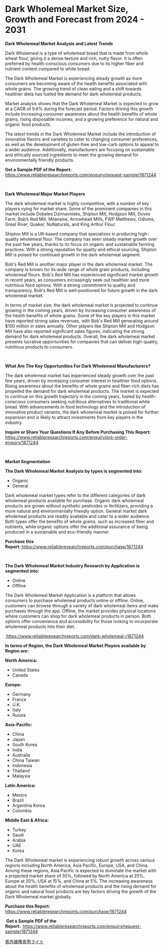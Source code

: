 <p><h1>Dark Wholemeal Market Size, Growth and Forecast from 2024 - 2031</h1></p><p><strong>Dark Wholemeal Market Analysis and Latest Trends</strong></p>
<p><p>Dark Wholemeal is a type of wholemeal bread that is made from whole wheat flour, giving it a dense texture and rich, nutty flavor. It is often preferred by health-conscious consumers due to its higher fiber and nutrient content compared to white bread.</p><p>The Dark Wholemeal Market is experiencing steady growth as more consumers are becoming aware of the health benefits associated with whole grains. The growing trend of clean eating and a shift towards healthier diets has fueled the demand for dark wholemeal products.</p><p>Market analysis shows that the Dark Wholemeal Market is expected to grow at a CAGR of 9.6% during the forecast period. Factors driving this growth include increasing consumer awareness about the health benefits of whole grains, rising disposable incomes, and a growing preference for natural and organic food products.</p><p>The latest trends in the Dark Wholemeal Market include the introduction of innovative flavors and varieties to cater to changing consumer preferences, as well as the development of gluten-free and low-carb options to appeal to a wider audience. Additionally, manufacturers are focusing on sustainable and ethically sourced ingredients to meet the growing demand for environmentally friendly products.</p></p>
<p><strong>Get a Sample PDF of the Report:&nbsp;</strong> <a href="https://www.reliableresearchreports.com/enquiry/request-sample/1871244">https://www.reliableresearchreports.com/enquiry/request-sample/1871244</a></p>
<p>&nbsp;</p>
<p><strong>Dark Wholemeal Major Market Players</strong></p>
<p><p>The dark wholemeal market is highly competitive, with a number of key players vying for market share. Some of the prominent companies in this market include Dobeles Dzirnavnieks, Shipton Mill, Hodgson Mill, Doves Farm, Bob’s Red Mill, Milanaise, Arrowhead Mills, FWP Matthews, Odlums, Great River, Quaker, NuNaturals, and King Arthur Flour.</p><p>Shipton Mill is a UK-based company that specializes in producing high-quality wholemeal flour. The company has seen steady market growth over the past few years, thanks to its focus on organic and sustainable farming practices. With a strong reputation for quality and ethical sourcing, Shipton Mill is poised for continued growth in the dark wholemeal segment.</p><p>Bob's Red Mill is another major player in the dark wholemeal market. The company is known for its wide range of whole grain products, including wholemeal flours. Bob's Red Mill has experienced significant market growth in recent years, as consumers increasingly seek out healthier and more nutritious food options. With a strong commitment to quality and transparency, Bob's Red Mill is well-positioned for future growth in the dark wholemeal market.</p><p>In terms of market size, the dark wholemeal market is projected to continue growing in the coming years, driven by increasing consumer awareness of the health benefits of whole grains. Some of the key players in this market have reported strong sales revenues, with Bob's Red Mill generating around $100 million in sales annually. Other players like Shipton Mill and Hodgson Mill have also reported significant sales figures, indicating the strong demand for dark wholemeal products. Overall, the dark wholemeal market presents lucrative opportunities for companies that can deliver high-quality, nutritious products to consumers.</p></p>
<p>&nbsp;</p>
<p><strong>What Are The Key Opportunities For Dark Wholemeal Manufacturers?</strong></p>
<p><p>The dark wholemeal market has experienced steady growth over the past few years, driven by increasing consumer interest in healthier food options. Rising awareness about the benefits of whole grains and fiber-rich diets has propelled the demand for dark wholemeal products. The market is expected to continue on this growth trajectory in the coming years, fueled by health-conscious consumers seeking nutritious alternatives to traditional white bread. With advancements in food technology and the introduction of innovative product variants, the dark wholemeal market is poised for further expansion and is likely to attract investments from key players in the industry.</p></p>
<p><strong>Inquire or Share Your Questions If Any Before Purchasing This Report:</strong> <a href="https://www.reliableresearchreports.com/enquiry/pre-order-enquiry/1871244">https://www.reliableresearchreports.com/enquiry/pre-order-enquiry/1871244</a></p>
<p>&nbsp;</p>
<p><strong>Market Segmentation</strong></p>
<p><strong>The Dark Wholemeal Market Analysis by types is segmented into:</strong></p>
<p><ul><li>Organic</li><li>General</li></ul></p>
<p><p>Dark wholemeal market types refer to the different categories of dark wholemeal products available for purchase. Organic dark wholemeal products are grown without synthetic pesticides or fertilizers, providing a more natural and environmentally friendly option. General market dark wholemeal products are readily available and cater to a wider audience. Both types offer the benefits of whole grains, such as increased fiber and nutrients, while organic options offer the additional assurance of being produced in a sustainable and eco-friendly manner.</p></p>
<p><strong>Purchase this Report:&nbsp;</strong><a href="https://www.reliableresearchreports.com/purchase/1871244">https://www.reliableresearchreports.com/purchase/1871244</a></p>
<p>&nbsp;</p>
<p><strong>The Dark Wholemeal Market Industry Research by Application is segmented into:</strong></p>
<p><ul><li>Online</li><li>Offline</li></ul></p>
<p><p>The Dark Wholemeal Market Application is a platform that allows consumers to purchase wholemeal products online or offline. Online, customers can browse through a variety of dark wholemeal items and make purchases through the app. Offline, the market provides physical locations where customers can shop for dark wholemeal products in person. Both options offer convenience and accessibility for those looking to incorporate wholemeal products into their diet.</p></p>
<p><a href="https://www.reliableresearchreports.com/dark-wholemeal-r1871244">&nbsp;https://www.reliableresearchreports.com/dark-wholemeal-r1871244</a></p>
<p><strong>In terms of Region, the Dark Wholemeal Market Players available by Region are:</strong></p>
<p>
    <p> <strong> North America: </strong>
        <ul>
            <li>United States</li>
            <li>Canada</li>
        </ul>
        </p> 
    <p> <strong> Europe: </strong>
        <ul>
            <li>Germany</li>
            <li>France</li>
            <li>U.K.</li>
            <li>Italy</li>
            <li>Russia</li>
        </ul>
        </p> 
    <p> <strong> Asia-Pacific: </strong>
        <ul>
            <li>China</li>
            <li>Japan</li>
            <li>South Korea</li>
            <li>India</li>
            <li>Australia</li>
            <li>China Taiwan</li>
            <li>Indonesia</li>
            <li>Thailand</li>
            <li>Malaysia</li>
        </ul>
        </p> 
    <p> <strong> Latin America: </strong>
        <ul>
            <li>Mexico</li>
            <li>Brazil</li>
            <li>Argentina Korea</li>
            <li>Colombia</li>
        </ul>
        </p> 
    <p> <strong> Middle East & Africa: </strong>
        <ul>
            <li>Turkey</li>
            <li>Saudi</li>
            <li>Arabia</li>
            <li>UAE</li>
            <li>Korea</li>
        </ul>
    </p>
    </p>
<p><p>The Dark Wholemeal market is experiencing robust growth across various regions including North America, Asia Pacific, Europe, USA, and China. Among these regions, Asia Pacific is expected to dominate the market with a projected market share of 35%, followed by North America at 25%, Europe at 20%, USA at 15%, and China at 5%. The increasing awareness about the health benefits of wholemeal products and the rising demand for organic and natural food products are key factors driving the growth of the Dark Wholemeal market globally.</p></p>
<p><strong>Purchase this Report: </strong><a href="https://www.reliableresearchreports.com/purchase/1871244">https://www.reliableresearchreports.com/purchase/1871244</a></p>
<p>&nbsp;<strong>Get a Sample PDF of the Report:&nbsp;&nbsp;</strong><a href="https://www.reliableresearchreports.com/enquiry/request-sample/1871244">https://www.reliableresearchreports.com/enquiry/request-sample/1871244</a></p>
<p><strong></strong></p>
<p><p><a href="https://github.com/lily-u-genius/Market-Research-Report-List-1/blob/main/740939219816.md">紫外線検査用ライト</a></p></p>